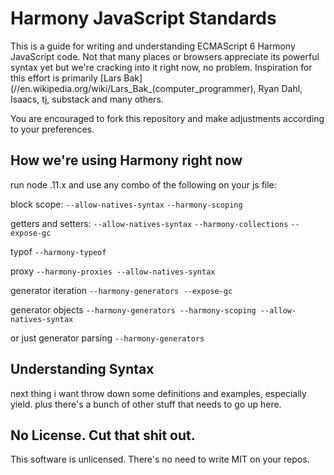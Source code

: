 # Harmony JavaScript Standards

This is a guide for writing and understanding ECMAScript 6 Harmony JavaScript code. Not that many places or browsers appreciate its powerful syntax yet but we're cracking into it right now, no problem. Inspiration for this effort is primarily [Lars Bak](//en.wikipedia.org/wiki/Lars_Bak_(computer_programmer), Ryan Dahl, Isaacs, tj, substack and many others. 

You are encouraged to fork this repository and make adjustments according to your preferences.

## How we're using Harmony right now

run node .11.x and use any combo of the following on your js file:

block scope:
`--allow-natives-syntax` 
`--harmony-scoping`

getters and setters: 
`--allow-natives-syntax`
`--harmony-collections` 
`--expose-gc`

typof
`--harmony-typeof`

proxy
`--harmony-proxies --allow-natives-syntax`

generator iteration
`--harmony-generators --expose-gc`

generator objects
`--harmony-generators --harmony-scoping --allow-natives-syntax`

or just generator parsing
`--harmony-generators`

## Understanding Syntax

next thing i want throw down some definitions and examples, especially yield. plus there's a bunch of other stuff that needs to go up here.

## No License. Cut that shit out.

This software is unlicensed. There's no need to write MIT on your repos.